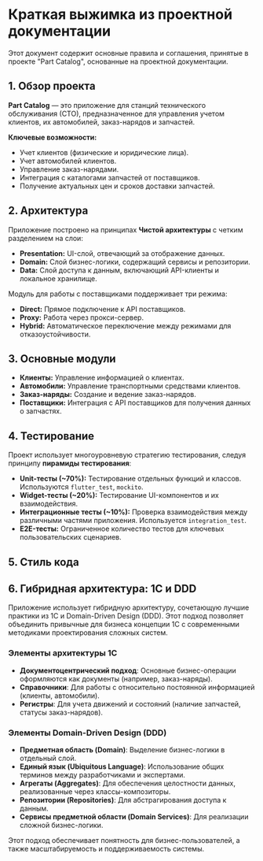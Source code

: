 # Краткая выжимка из проектной документации

Этот документ содержит основные правила и соглашения, принятые в проекте "Part Catalog", основанные на проектной документации.

## 1. Обзор проекта

**Part Catalog** — это приложение для станций технического обслуживания (СТО), предназначенное для управления учетом клиентов, их автомобилей, заказ-нарядов и запчастей.

**Ключевые возможности:**
- Учет клиентов (физические и юридические лица).
- Учет автомобилей клиентов.
- Управление заказ-нарядами.
- Интеграция с каталогами запчастей от поставщиков.
- Получение актуальных цен и сроков доставки запчастей.

## 2. Архитектура

Приложение построено на принципах **Чистой архитектуры** с четким разделением на слои:
- **Presentation:** UI-слой, отвечающий за отображение данных.
- **Domain:** Слой бизнес-логики, содержащий сервисы и репозитории.
- **Data:** Слой доступа к данным, включающий API-клиенты и локальное хранилище.

Модуль для работы с поставщиками поддерживает три режима:
- **Direct:** Прямое подключение к API поставщиков.
- **Proxy:** Работа через прокси-сервер.
- **Hybrid:** Автоматическое переключение между режимами для отказоустойчивости.

## 3. Основные модули

- **Клиенты:** Управление информацией о клиентах.
- **Автомобили:** Управление транспортными средствами клиентов.
- **Заказ-наряды:** Создание и ведение заказ-нарядов.
- **Поставщики:** Интеграция с API поставщиков для получения данных о запчастях.

## 4. Тестирование

Проект использует многоуровневую стратегию тестирования, следуя принципу **пирамиды тестирования**:
- **Unit-тесты (~70%):** Тестирование отдельных функций и классов. Используются `flutter_test`, `mockito`.
- **Widget-тесты (~20%):** Тестирование UI-компонентов и их взаимодействия.
- **Интеграционные тесты (~10%):** Проверка взаимодействия между различными частями приложения. Используется `integration_test`.
- **E2E-тесты:** Ограниченное количество тестов для ключевых пользовательских сценариев.

## 5. Стиль кода

## 6. Гибридная архитектура: 1С и DDD

Приложение использует гибридную архитектуру, сочетающую лучшие практики из 1С и Domain-Driven Design (DDD). Этот подход позволяет объединить привычные для бизнеса концепции 1С с современными методиками проектирования сложных систем.

### Элементы архитектуры 1С

- **Документоцентрический подход**: Основные бизнес-операции оформляются как документы (например, заказ-наряды).
- **Справочники**: Для работы с относительно постоянной информацией (клиенты, автомобили).
- **Регистры**: Для учета движений и состояний (наличие запчастей, статусы заказ-нарядов).

### Элементы Domain-Driven Design (DDD)

- **Предметная область (Domain)**: Выделение бизнес-логики в отдельный слой.
- **Единый язык (Ubiquitous Language)**: Использование общих терминов между разработчиками и экспертами.
- **Агрегаты (Aggregates)**: Для обеспечения целостности данных, реализованные через классы-композиторы.
- **Репозитории (Repositories)**: Для абстрагирования доступа к данным.
- **Сервисы предметной области (Domain Services)**: Для реализации сложной бизнес-логики.

Этот подход обеспечивает понятность для бизнес-пользователей, а также масштабируемость и поддерживаемость системы.